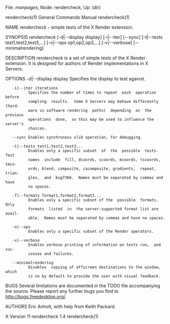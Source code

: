 File: *manpages*,  Node: rendercheck,  Up: (dir)

rendercheck(1)              General Commands Manual             rendercheck(1)



NAME
       rendercheck - simple tests of the X Render extension.

SYNOPSIS
       rendercheck [-d|--display display] [-i|--iter] [--sync] [-t|--tests test1,test2,test3,...] [-o|--ops op1,op2,op3,...]
       [-v|--verbose] [--minimalrendering]

DESCRIPTION
       rendercheck  is a set of simple tests of the X Render extension.  It is
       designed for authors of Render implementations in X Servers.

OPTIONS
       -d|--display display
              Specifies the display to test against.

       -i|--iter iterations
              Specifies the number of times to repeat  each  operation  before
              sampling  results.  Some X Servers may behave differently (hard-
              ware vs software rendering  paths)  depending  on  the  previous
              operations  done,  so this may be used to influence the server's
              choices.

       --sync Enables synchronous xlib operation, for debugging.

       -t|--tests test1,test2,test3...
              Enables only a specific subset  of  the  possible  tests.   Test
              names  include  fill, dcoords, scoords, mcoords, tscoords, tmco-
              ords, blend, composite, cacomposite, gradients,  repeat,  trian-
              gles,  and  bug7366.  Names must be separated by commas and have
              no spaces.

       -f|--formats format1,format2,format3...
              Enables only a specific subset of the  possible  formats.   Only
              formats  listed  in  the server-supported format list are avail-
              able.  Names must be separated by commas and have no spaces.

       -o|--ops
              Enables only a specific subset of the Render operators.

       -v|--verbose
              Enables verbose printing of information on tests run,  and  suc-
              cesses and failures.

       --minimalrendering
              Disables  copying of offscreen destinations to the window, which
              is on by default to provide the user with visual feedback.

BUGS
       Several limitations are documented in the TODO  file  accompanying  the
       source.     Please    report    any    further   bugs   you   find   to
       http://bugs.freedesktop.org/.

AUTHORS
       Eric Anholt, with help from Keith Packard.



X Version 11                    rendercheck 1.4                 rendercheck(1)
